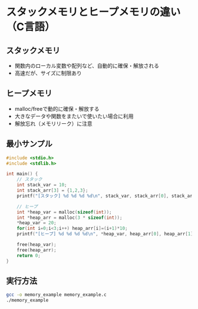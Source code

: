 # スタックメモリとヒープメモリの違い（C言語）

## スタックメモリ
- 関数内のローカル変数や配列など、自動的に確保・解放される
- 高速だが、サイズに制限あり

## ヒープメモリ
- malloc/freeで動的に確保・解放する
- 大きなデータや関数をまたいで使いたい場合に利用
- 解放忘れ（メモリリーク）に注意

## 最小サンプル
```c
#include <stdio.h>
#include <stdlib.h>

int main() {
    // スタック
    int stack_var = 10;
    int stack_arr[3] = {1,2,3};
    printf("[スタック] %d %d %d %d\n", stack_var, stack_arr[0], stack_arr[1], stack_arr[2]);

    // ヒープ
    int *heap_var = malloc(sizeof(int));
    int *heap_arr = malloc(3 * sizeof(int));
    *heap_var = 20;
    for(int i=0;i<3;i++) heap_arr[i]=(i+1)*10;
    printf("[ヒープ] %d %d %d %d\n", *heap_var, heap_arr[0], heap_arr[1], heap_arr[2]);

    free(heap_var);
    free(heap_arr);
    return 0;
}
```

## 実行方法
```sh
gcc -o memory_example memory_example.c
./memory_example
``` 
